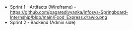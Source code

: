 - Sprint 1 - Artifacts (Wireframe) - https://github.com/pagaredivyanka/Infosys-Springboard-Internship/blob/main/Food_Express.drawio.png
- Sprint 2 - Backend (Admin side)
